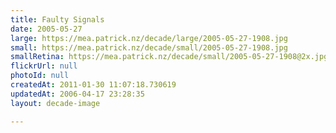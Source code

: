 ```yaml
---
title: Faulty Signals
date: 2005-05-27
large: https://mea.patrick.nz/decade/large/2005-05-27-1908.jpg
small: https://mea.patrick.nz/decade/small/2005-05-27-1908.jpg
smallRetina: https://mea.patrick.nz/decade/small/2005-05-27-1908@2x.jpg
flickrUrl: null
photoId: null
createdAt: 2011-01-30 11:07:18.730619
updatedAt: 2006-04-17 23:28:35
layout: decade-image

---
```


